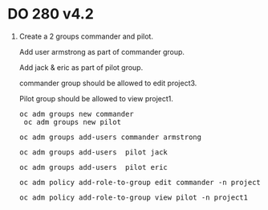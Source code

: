 # DO 280 v4.2
<ol>
  <li>Create a 2 groups commander and pilot. 
    <p> Add user armstrong as part of commander group. </p>
    <p> Add jack & eric as part of pilot group. </p>
    <p> commander group should be allowed to edit project3.</p>
    <p> Pilot group should be allowed to view project1.</p></li>
  <pre>oc adm groups new commander
 oc adm groups new pilot</pre>
  <pre>oc adm groups add-users commander armstrong</pre>
  <pre>oc adm groups add-users  pilot jack</pre>
  <pre>oc adm groups add-users  pilot eric</pre>
  <pre>oc adm policy add-role-to-group edit commander -n project3</pre>
  <pre>oc adm policy add-role-to-group view pilot -n project1</pre>
</ol>
